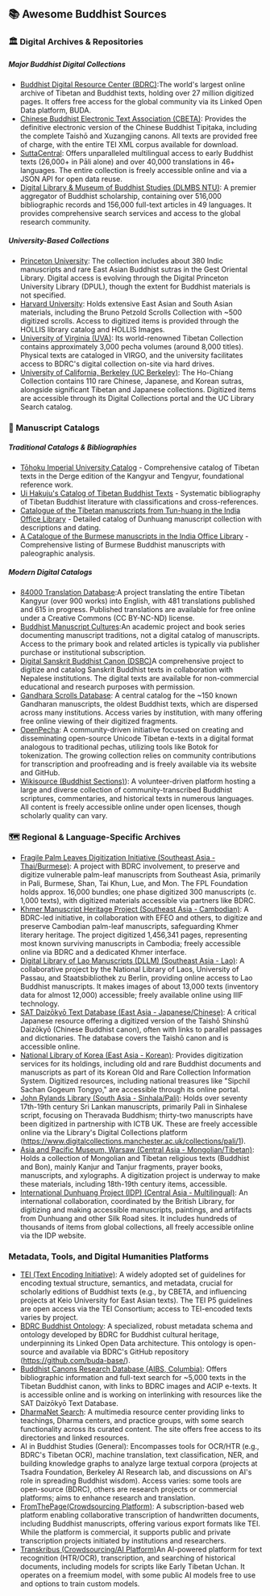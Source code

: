 ## 📚 Awesome Buddhist Sources
### 🏛️ Digital Archives & Repositories
##### Major Buddhist Digital Collections
 - [Buddhist Digital Resource Center (BDRC)](https://www.bdrc.io/):The world's largest online archive of Tibetan and Buddhist texts, holding over 27 million digitized pages. It offers free access for the global community via its Linked Open Data platform, BUDA.
 - [Chinese Buddhist Electronic Text Association (CBETA)](https://cbeta.org/): Provides the definitive electronic version of the Chinese Buddhist Tipiṭaka, including the complete Taishō and Xuzangjing canons. All texts are provided free of charge, with the entire TEI XML corpus available for download.
 - [SuttaCentral](https://suttacentral.net/): Offers unparalleled multilingual access to early Buddhist texts (26,000+ in Pāli alone) and over 40,000 translations in 46+ languages. The entire collection is freely accessible online and via a JSON API for open data reuse.
 - [Digital Library & Museum of Buddhist Studies (DLMBS NTU)](https://www.dlmbs.org/): A premier aggregator of Buddhist scholarship, containing over 516,000 bibliographic records and 156,000 full-text articles in 49 languages. It provides comprehensive search services and access to the global research community.

##### University-Based Collections
- [Princeton University](https://dpul.princeton.edu/buddhist): The collection includes about 380 Indic manuscripts and rare East Asian Buddhist sutras in the Gest Oriental Library. Digital access is evolving through the Digital Princeton University Library (DPUL), though the extent for Buddhist materials is not specified.
- [Harvard University](https://library.harvard.edu/collections/buddhist-studies): Holds extensive East Asian and South Asian materials, including the Bruno Petzold Scrolls Collection with ~500 digitized scrolls. Access to digitized items is provided through the HOLLIS library catalog and HOLLIS Images.
- [University of Virginia (UVA)](http://www.thlib.org/): Its world-renowned Tibetan Collection contains approximately 3,000 pecha volumes (around 8,000 titles). Physical texts are cataloged in VIRGO, and the university facilitates access to BDRC's digital collection on-site via hard drives.
- [University of California, Berkeley (UC Berkeley)](https://www.lib.berkeley.edu/libraries/east-asian-library/collections/buddhist-studies): The Ho-Chiang Collection contains 110 rare Chinese, Japanese, and Korean sutras, alongside significant Tibetan and Japanese collections. Digitized items are accessible through its Digital Collections portal and the UC Library Search catalog.

### 📜 Manuscript Catalogs
##### Traditional Catalogs & Bibliographies
- [Tōhoku Imperial University Catalog](https://www.tbrc.org/#!rid=O1PD95844) - Comprehensive catalog of Tibetan texts in the Derge edition of the Kangyur and Tengyur, foundational reference work.
- [Ui Hakuju's Catalog of Tibetan Buddhist Texts](https://example.com/ui-catalog) - Systematic bibliography of Tibetan Buddhist literature with classifications and cross-references.
- [Catalogue of the Tibetan manuscripts from Tun-huang in the India Office Library](https://example.com/dunhuang-catalog) - Detailed catalog of Dunhuang manuscript collection with descriptions and dating.
- [A Catalogue of the Burmese manuscripts in the India Office Library](https://example.com/burmese-catalog) - Comprehensive listing of Burmese Buddhist manuscripts with paleographic analysis.
##### Modern Digital Catalogs
- [84000 Translation Database](https://84000.co/about/translation-work):A project translating the entire Tibetan Kangyur (over 900 works) into English, with 481 translations published and 615 in progress. Published translations are available for free online under a Creative Commons (CC BY-NC-ND) license.
- [Buddhist Manuscript Cultures](https://www.manuscript-cultures.uni-hamburg.de/mom/buddhist_manuscripts_intro_e.html):An academic project and book series documenting manuscript traditions, not a digital catalog of manuscripts. Access to the primary book and related articles is typically via publisher purchase or institutional subscription.
- [Digital Sanskrit Buddhist Canon (DSBC)](https://www.dsbcproject.org/)A comprehensive project to digitize and catalog Sanskrit Buddhist texts in collaboration with Nepalese institutions. The digital texts are available for non-commercial educational and research purposes with permission.
- [Gandhara Scrolls Database](https://gandhari.org/): A central catalog for the ~150 known Gandharan manuscripts, the oldest Buddhist texts, which are dispersed across many institutions. Access varies by institution, with many offering free online viewing of their digitized fragments.
- [OpenPecha](https://openpecha.org/): A community-driven initiative focused on creating and disseminating open-source Unicode Tibetan e-texts in a digital format analogous to traditional pechas, utilizing tools like Botok for tokenization. The growing collection relies on community contributions for transcription and proofreading and is freely available via its website and GitHub.
- [Wikisource (Buddhist Sections)](https://en.wikisource.org/wiki/Portal:Buddhist_sutras)): A volunteer-driven platform hosting a large and diverse collection of community-transcribed Buddhist scriptures, commentaries, and historical texts in numerous languages. All content is freely accessible online under open licenses, though scholarly quality can vary.
### 🗺️ Regional & Language-Specific Archives
- [Fragile Palm Leaves Digitization Initiative (Southeast Asia - Thai/Burmese)](https://cultureincrisis.org/projects/fragile-palm-leaves-digitisation-initiative): A project with BDRC involvement, to preserve and digitize vulnerable palm-leaf manuscripts from Southeast Asia, primarily in Pali, Burmese, Shan, Tai Khun, Lue, and Mon. The FPL Foundation holds approx. 16,000 bundles; one phase digitized 300 manuscripts (c. 1,000 texts), with digitized materials accessible via partners like BDRC.
- [Khmer Manuscript Heritage Project (Southeast Asia - Cambodian)](https://khmer-manuscripts.bdrc.io/): A BDRC-led initiative, in collaboration with EFEO and others, to digitize and preserve Cambodian palm-leaf manuscripts, safeguarding Khmer literary heritage. The project digitized 1,456,341 pages, representing most known surviving manuscripts in Cambodia; freely accessible online via BDRC and a dedicated Khmer interface.
- [Digital Library of Lao Manuscripts (DLLM) (Southeast Asia - Lao)](https://iiif.crossasia.org/): A collaborative project by the National Library of Laos, University of Passau, and Staatsbibliothek zu Berlin, providing online access to Lao Buddhist manuscripts. It makes images of about 13,000 texts (inventory data for almost 12,000) accessible; freely available online using IIIF technology.
- [SAT Daizōkyō Text Database (East Asia - Japanese/Chinese)](http://www.l.u-tokyo.ac.jp/~sat/): A critical Japanese resource offering a digitized version of the Taishō Shinshū Daizōkyō (Chinese Buddhist canon), often with links to parallel passages and dictionaries. The database covers the Taishō canon and is accessible online.
- [National Library of Korea (East Asia - Korean)](https://www.nl.go.kr/EN/): Provides digitization services for its holdings, including old and rare Buddhist documents and manuscripts as part of its Korean Old and Rare Collection Information System. Digitized resources, including national treasures like "Sipchil Sachan Gogeum Tongyo," are accessible through its online portal.
- [John Rylands Library (South Asia - Sinhala/Pali)](https://www.library.manchester.ac.uk/services/digitisation-services/projects/sinhalese-manuscripts/): Holds over seventy 17th-19th century Sri Lankan manuscripts, primarily Pali in Sinhalese script, focusing on Theravada Buddhism; thirty-two manuscripts have been digitized in partnership with ICTB UK. These are freely accessible online via the Library's Digital Collections platform (https://www.digitalcollections.manchester.ac.uk/collections/pali/1).
- [Asia and Pacific Museum, Warsaw (Central Asia - Mongolian/Tibetan)](https://manuskrypty.muzeumazji.pl/en-collection-mongolian-tibetan/): Holds a collection of Mongolian and Tibetan religious texts (Buddhist and Bon), mainly Kanjur and Tanjur fragments, prayer books, manuscripts, and xylographs. A digitization project is underway to make these materials, including 18th-19th century items, accessible.
- [International Dunhuang Project (IDP) (Central Asia - Multilingual)](https://idp.bl.uk/): An international collaboration, coordinated by the British Library, for digitizing and making accessible manuscripts, paintings, and artifacts from Dunhuang and other Silk Road sites. It includes hundreds of thousands of items from global collections, all freely accessible online via the IDP website.

### Metadata, Tools, and Digital Humanities Platforms
- [TEI (Text Encoding Initiative)](https://tei-c.org/): A widely adopted set of guidelines for encoding textual structure, semantics, and metadata, crucial for scholarly editions of Buddhist texts (e.g., by CBETA, and influencing projects at Keio University for East Asian texts). The TEI P5 guidelines are open access via the TEI Consortium; access to TEI-encoded texts varies by project.
- [BDRC Buddhist Ontology](https://www.bdrc.io/): A specialized, robust metadata schema and ontology developed by BDRC for Buddhist cultural heritage, underpinning its Linked Open Data architecture. This ontology is open-source and available via BDRC's GitHub repository (https://github.com/buda-base/).
- [Buddhist Canons Research Database (AIBS, Columbia)](http://databases.aibs.columbia.edu/): Offers bibliographic information and full-text search for ~5,000 texts in the Tibetan Buddhist canon, with links to BDRC images and ACIP e-texts. It is accessible online and is working on interlinking with resources like the SAT Daizōkyō Text Database.
- [DharmaNet Search](https://www.dharmanet.org/): A multimedia resource center providing links to teachings, Dharma centers, and practice groups, with some search functionality across its curated content. The site offers free access to its directories and linked resources.
- AI in Buddhist Studies (General): Encompasses tools for OCR/HTR (e.g., BDRC's Tibetan OCR), machine translation, text classification, NER, and building knowledge graphs to analyze large textual corpora (projects at Tsadra Foundation, Berkeley AI Research lab, and discussions on AI's role in spreading Buddhist wisdom). Access varies: some tools are open-source (BDRC), others are research projects or commercial platforms; aims to enhance research and translation.
- [FromThePage(Crowdsourcing Platform)](https://fromthepage.com/): A subscription-based web platform enabling collaborative transcription of handwritten documents, including Buddhist manuscripts, offering various export formats like TEI. While the platform is commercial, it supports public and private transcription projects initiated by institutions and researchers.
- [Transkribus (Crowdsourcing/AI Platform)](https://transkribus.org/)An AI-powered platform for text recognition (HTR/OCR), transcription, and searching of historical documents, including models for scripts like Early Tibetan Uchan. It operates on a freemium model, with some public AI models free to use and options to train custom models.
